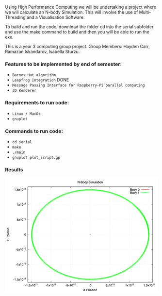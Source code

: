 Using High Performance Computing we will be undertaking a project where we will calculate an N-body Simulation. This will involve the use of Multi-Threading and a Visualisation Software.

To build and run the code, download the folder cd into the serial subfolder and use the make command to build and then you will be able to run the exe.

This is a year 3 computing group project.
Group Members: Hayden Carr, Ramazan Iskandarov, Isabella Sturzu.

### Features to be implemented by end of semester:
- `Barnes Hut algorithm`
- `Leapfrog Integration` DONE
- `Message Passing Interface for Raspberry-Pi parallel computing`
- `3D Renderer`

### Requirements to run code:
- `Linux / MacOs`
- `gnuplot`

### Commands to run code:
- `cd serial`
- `make`
- `./main`
- `gnuplot plot_script.gp`

### Results
![alt text](https://github.com/HaydenCar/GalacticSupercomputing/blob/main/serial/n_body_simulation.png)
